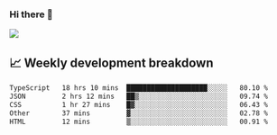 ### Hi there 👋
<img align="center" src="https://github-readme-stats.vercel.app/api?username=Tumao727&show_icons=true&hide_title=true&theme=dracula" />


## 📈 Weekly development breakdown
<!--START_SECTION:waka-->

```txt
TypeScript   18 hrs 10 mins  ████████████████████░░░░░   80.10 %
JSON         2 hrs 12 mins   ██▒░░░░░░░░░░░░░░░░░░░░░░   09.74 %
CSS          1 hr 27 mins    █▓░░░░░░░░░░░░░░░░░░░░░░░   06.43 %
Other        37 mins         ▓░░░░░░░░░░░░░░░░░░░░░░░░   02.78 %
HTML         12 mins         ▒░░░░░░░░░░░░░░░░░░░░░░░░   00.91 %
```

<!--END_SECTION:waka-->